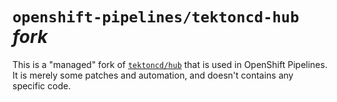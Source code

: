 # `openshift-pipelines/tektoncd-hub` *fork*

This is a "managed" fork of [`tektoncd/hub`](tektoncdhub) that is used in OpenShift Pipelines.
It is merely some patches and automation, and doesn't contains any specific code.

[tektoncdhub]: https://github.com/tektoncd/hub

